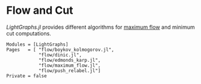# Flow and Cut
*LightGraphs.jl* provides different algorithms for [maximum flow](https://en.wikipedia.org/wiki/Maximum_flow_problem)
and minimum cut computations.

```@autodocs
Modules = [LightGraphs]
Pages   = [ "flow/boykov_kolmogorov.jl",
            "flow/dinic.jl",
            "flow/edmonds_karp.jl",
            "flow/maximum_flow.jl",
            "flow/push_relabel.jl"]
Private = false
```
